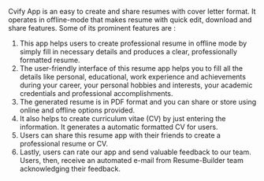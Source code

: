 Cvify App is an easy to create and share resumes with cover letter format. It operates in offline-mode that makes resume with quick edit, download and share features. Some of its prominent features are :

1. This app helps users to create professional resume in offline mode by simply fill in necessary details and produces a clear, professionally formatted resume.
2. The user-friendly interface of this resume app helps you to fill all the details like personal, educational, work experience and achievements during your career, your personal hobbies and interests, your academic credentials and professional accomplishments.
3. The generated resume is in PDF format and you can share or store using online and offline options provided.
4. It also helps to create curriculum vitae (CV) by just entering the information. It generates a automatic formatted CV for users.
5. Users can share this resume app with their friends to create a professional resume or CV.
6. Lastly, users can rate our app and send valuable feedback to our team. Users, then, receive an automated e-mail from Resume-Builder team acknowledging their feedback.
